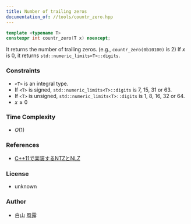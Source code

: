 ```yaml
---
title: Number of trailing zeros
documentation_of: //tools/countr_zero.hpp
---
```


```cpp
template <typename T>
constexpr int countr_zero(T x) noexcept;
```

It returns the number of trailing zeros. (e.g., `countr_zero(0b10100)` is $2$)
If $x$ is $0$, it returns `std::numeric_limits<T>::digits`.

### Constraints
- `<T>` is an integral type.
- If `<T>` is signed, `std::numeric_limits<T>::digits` is $7$, $15$, $31$ or $63$.
- If `<T>` is unsigned, `std::numeric_limits<T>::digits` is $1$, $8$, $16$, $32$ or $64$.
- $x \geq 0$

### Time Complexity
- $O(1)$

### References
- [C++11で実装するNTZとNLZ](https://qiita.com/kazatsuyu/items/38203287c19890a2b7c6)

### License
- unknown

### Author
- 白山 風露
